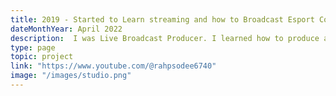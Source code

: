 ```yaml
---
title: 2019 - Started to Learn streaming and how to Broadcast Esport Competition and Online Shows
dateMonthYear: April 2022
description:  I was Live Broadcast Producer. I learned how to produce and how to animate online shows.
type: page
topic: project
link: "https://www.youtube.com/@rahpsodee6740"
image: "/images/studio.png"
---
```

